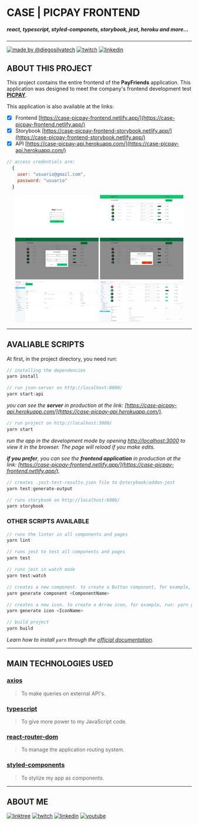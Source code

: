 # CASE | PICPAY FRONTEND

##### react, typescript, styled-componets, storybook, jest, heroku and more...

---

[![made by @diegosilvatech](https://img.shields.io/badge/made%20by-Diego%20Silva-11c76f?style=for-the-badge)](https://linktr.ee/diegosilvatech)
[![twitch](https://img.shields.io/badge/twitch-@diegosilvatech-6441a5?style=for-the-badge&logo=twitch)](https://www.twitch.tv/diegosilvatech)
[![linkedin](https://img.shields.io/badge/linkedin-@diegosilvatech-0e76a8?style=for-the-badge&logo=linkedin)](https://linkedin.com/in/diegosilvatech)

## ABOUT THIS PROJECT

This project contains the entire frontend of the **PayFriends** application. This application was designed to meet the company's frontend development test **[PICPAY](https://www.picpay.com/)**.

This application is also available at the links: 
- [x] Frontend [https://case-picpay-frontend.netlify.app/](https://case-picpay-frontend.netlify.app/)
- [x] Storybook [https://case-picpay-frontend-storybook.netlify.app/](https://case-picpay-frontend-storybook.netlify.app/)
- [x] API [https://case-picpay-api.herokuapp.com/](https://case-picpay-api.herokuapp.com/)

```jsx
// access credentials are:
  { 
    user: "usuario@gmail.com",
    password: "usuario"
  }
```

<p align="center">
  <img src="./public/gallery/page-login.png" width="45%" />
  <img src="./public/gallery/page-payments.png" width="45%" />
  <img src="./public/gallery/page-payments-add.png" width="45%" />
  <img src="./public/gallery/page-payments-delete.png" width="45%" />
  <img src="./public/gallery/storybook-button.png" width="45%" />
  <img src="./public/gallery/storybook-table.png" width="45%" />
</p>

---

## AVALIABLE SCRIPTS

At first, in the project directory, you need run:

```jsx
// installing the dependencies
yarn install
```

```jsx
// run json-server on http://localhost:8000/
yarn start:api
```
_you can see the **server** in production at the link: [https://case-picpay-api.herokuapp.com/](https://case-picpay-api.herokuapp.com/)._

```jsx
// run project on http://localhost:3000/
yarn start
```
_run the app in the development mode by opening [http://localhost:3000](http://localhost:3000) to view it in the browser. The page will reload if you make edits._

_**if you prefer**, you can see the **frontend application** in production at the link: [https://case-picpay-frontend.netlify.app/](https://case-picpay-frontend.netlify.app/)._

```jsx
// creates .jest-test-results.json file to @storybook/addon-jest
yarn test:generate-output
```

```jsx
// runs storybook on http://localhost:6006/
yarn storybook
```

### OTHER SCRIPTS AVAILABLE

```jsx
// runs the linter in all components and pages
yarn lint
```

```jsx
// runs jest to test all components and pages
yarn test
```

```jsx
// runs jest in watch mode
yarn test:watch
```

```jsx
// creates a new component. to create a Button component, for example, run: yarn generate Button
yarn generate component <ComponentName>
```

```jsx
// creates a new icon. to create a Arrow icon, for example, run: yarn generate icon Arrow
yarn generate icon <IconName>
```

```jsx
// build project
yarn build
```

_Learn how to install `yarn` through the [official documentation](https://yarnpkg.com/pt-BR/docs/install)._

---

## MAIN TECHNOLOGIES USED

### [axios](https://github.com/axios/axios/)

> To make queries on external API's.

### [typescript](https://www.typescriptlang.org/)

> To give more power to my JavaScript code.

### [react-router-dom](https://reactrouter.com/)

> To manage the application routing system.

### [styled-components](https://styled-components.com/)

> To stylize my app as components.

---

## ABOUT ME

[![linktree](https://img.shields.io/badge/linktree-@diegosilvatech-11c76f?style=for-the-badge&logo=linktree)](https://linktr.ee/diegosilvatech)
[![twitch](https://img.shields.io/badge/twitch-@diegosilvatech-6441a5?style=for-the-badge&logo=twitch)](https://www.twitch.tv/diegosilvatech)
[![linkedin](https://img.shields.io/badge/linkedin-@diegosilvatech-0e76a8?style=for-the-badge&logo=linkedin)](https://linkedin.com/in/diegosilvatech)
[![youtube](https://img.shields.io/badge/youtube-@diegosilvatech-cc0000?style=for-the-badge&logo=youtube)](https://www.youtube.com/channel/UCECVV8ODiaQtur7EyS73i1g/videos)
